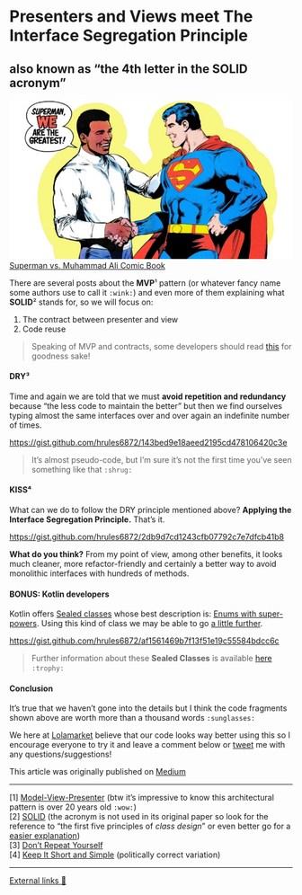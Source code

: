 # Presenters and Views meet The Interface Segregation Principle
## also known as “the 4th letter in the SOLID acronym”

![](art/1.jpeg)<span class="figcaption_hack">[Superman vs. Muhammad Ali Comic Book](https://en.wikipedia.org/wiki/Superman_vs._Muhammad_Ali)</span>

There are several posts about the **MVP**¹ pattern (or whatever fancy name some authors use to call it `:wink:`) and even more of them explaining what **SOLID**² stands for, so we will focus on:

1.  The contract between presenter and view
1.  Code reuse

> Speaking of MVP and contracts, some developers should read [this](http://blog.karumi.com/interfaces-for-presenters-in-mvp-are-a-waste-of-time/) for goodness sake!

#### DRY³

Time and again we are told that we must **avoid repetition and redundancy** because “the less code to maintain the better” but then we find ourselves typing almost the same interfaces over and over again an indefinite number of times.

https://gist.github.com/hrules6872/143bed9e18aeed2195cd478106420c3e

> It’s almost pseudo-code, but I’m sure it’s not the first time you’ve seen something like that `:shrug:`

#### KISS⁴

What can we do to follow the DRY principle mentioned above? **Applying the Interface Segregation Principle.** That’s it.

https://gist.github.com/hrules6872/2db9d7cd1243cfb07792c7e7dfcb41b8

**What do you think?** From my point of view, among other benefits, it looks much cleaner, more refactor-friendly and certainly a better way to avoid monolithic interfaces with hundreds of methods.

#### BONUS: Kotlin developers

Kotlin offers [Sealed classes](https://kotlinlang.org/docs/reference/sealed-classes.html) whose best description is: [Enums with super-powers](https://antonioleiva.com/sealed-classes-kotlin/). Using this kind of class we may be able to go [a little further](https://imgflip.com/i/29qsz7).

https://gist.github.com/hrules6872/af1561469b7f13f51e19c55584bdcc6c

> Further information about these **Sealed Classes** is available [here](https://medium.com/@hector6872/sealed-class-with-love-e554063aa9c6) `:trophy:`

#### Conclusion

It’s true that we haven’t gone into the details but I think the code fragments shown above are worth more than a thousand words `:sunglasses:`

We here at [Lolamarket](https://lolamarket.com/tienda) believe that our code looks way better using this so I encourage everyone to try it and leave a comment below or [tweet](https://twitter.com/hector6872) me with any questions/suggestions!

This article was originally published on [Medium](https://medium.com/@hector6872/presenters-and-views-meet-the-interface-segregation-principle-1cd6c98f46bb)

*****

[1] [Model-View-Presenter](https://en.wikipedia.org/wiki/Modelâviewâpresenter) (btw it’s impressive to know this architectural pattern is over 20 years old `:wow:`)<br> [2] [SOLID](http://butunclebob.com/ArticleS.UncleBob.PrinciplesOfOod) (the acronym is not used in its original paper so look for the reference to “the first five principles of *class design*” or even better go for a [easier explanation](http://lmgtfy.com/?q=solid+design+principles))<br> [3] [Don’t Repeat Yourself](https://en.wikipedia.org/wiki/Don't_repeat_yourself) <br> [4] [Keep It Short and Simple](https://en.wikipedia.org/wiki/KISS_principle) (politically correct variation)

*****

[External links 👀](https://gist.github.com/hrules6872/00362163fe92e0d92e1e2d1d1fcacd84)